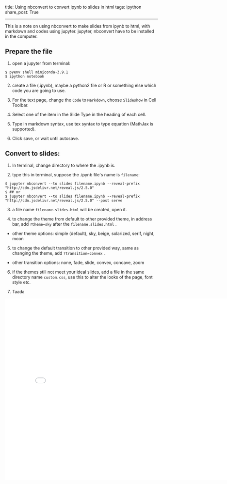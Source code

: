 title: Using nbconvert to convert ipynb to slides in html
tags: ipython
share_post: True

---

This is a note on using nbconvert to make slides from ipynb to html, with markdown and codes using jupyter.
jupyter, nbconvert have to be installed in the computer.

Prepare the file
---
1. open a jupyter from terminal:

```
$ pyenv shell miniconda-3.9.1
$ ipython notebook
```

2. create a file (.ipynb), maybe a python2 file or R or something else which code you are going to use.

3. For the text page, change the `Code` to `Markdown`, choose `Slideshow` in Cell Toolbar.

4. Select one of the item in the Slide Type in the heading of each cell.

5. Type in markdown syntax, use tex syntax to type equation (MathJax is supported).

6. Click save, or wait until autosave.


Convert to slides:
---
1. In terminal, change directory to where the .ipynb is.

2. type this in terminal, suppose the .ipynb file's name is `filename`:

```
$ jupyter nbconvert --to slides filename.ipynb --reveal-prefix "http://cdn.jsdelivr.net/reveal.js/2.5.0"
$ ## or
$ jupyter nbconvert --to slides filename.ipynb --reveal-prefix "http://cdn.jsdelivr.net/reveal.js/2.5.0" --post serve
```

3. a file name `filename.slides.html` will be created, open it.

4. to change the theme from default to other provided theme, in address bar, add `?theme=sky` after the `filename.slides.html` .
- other theme options: simple (default), sky, beige, solarized, serif, night, moon

5. to change the default transition to other provided way, same as changing the theme, add `?transition=convex` .
- other transition options: none, fade, slide, convex, concave, zoom

6. if the themes still not meet your ideal slides, add a file in the same directory name `custom.css`, use this to alter the looks of the page, font style etc.

7. Taada

<iframe width="800" height="600" src="/assets/ipyslides/testing_slides.slides.html?theme=sky?transition=convex" frameborder="0" allowfullscreen></iframe>

